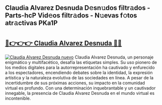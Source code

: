 ## Claudia Alvarez Desnuda D𝚎sn𝚞dos filtr𝚊dos - Parts-hcP Vid𝚎os filtr𝚊dos - N𝚞evas f𝚘tos atr𝚊ctivas PKa1P

# <h2><a href="http://mb26bgw.tromn.icu/?c=Claudia+Alvarez+Desnuda">🔗👉👉👉 Claudia Alvarez Desnuda 🔗🔗</a></h2>

[![Claudia Alvarez Desnuda nuevo](https://i.imgur.com/pEAQMta.gif)](http://mb26bgw.tromn.icu/?c=Claudia+Alvarez+Desnuda)
Claudia Alvarez Desnuda, un personaje enigmático y multifacético, desafía las etiquetas simples. Su uso pionero de los medios digitales para la autorrepresentación ha cautivado y enfurecido a los espectadores, encendiendo debates sobre la identidad, la expresión artística y la naturaleza evolutiva de las sociedades en línea. A pesar de la incertidumbre de sus próximas acciones, su impacto en la comunidad virtual es profundo. Con una determinación inquebrantable y un cautivador innegable, la presencia de Claudia Alvarez Desnuda en el mundo virtual es incontenible.
